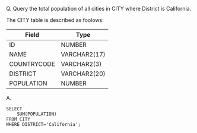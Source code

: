 Q. Query the total population of all cities in CITY where District is California.

The CITY table is described as foolows:

|Field|Type|
|-----|----|
|ID|NUMBER|
|NAME|VARCHAR2(17)|
|COUNTRYCODE|VARCHAR2(3)|
|DISTRICT|VARCHAR2(20)|
|POPULATION|NUMBER|

A.
```
SELECT
    SUM(POPULATION)
FROM CITY
WHERE DISTRICT='California';
```